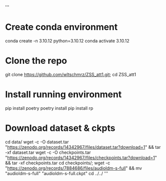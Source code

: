 '''
# Create conda environment
conda create -n 3.10.12 python=3.10.12
conda activate 3.10.12

# Clone the repo
git clone https://github.com/wltschmrz/ZSS_att1.git; cd ZSS_att1

# Install running environment
pip install poetry
poetry install
pip install rp

# Download dataset & ckpts
cd data/
wget -c -O dataset.tar "https://zenodo.org/records/14342967/files/dataset.tar?download=1" && tar -xf dataset.tar
wget -c -O checkpoints.tar "https://zenodo.org/records/14342967/files/checkpoints.tar?download=1" && tar -xf checkpoints.tar
cd checkpoints/; wget -c "https://zenodo.org/records/7884686/files/audioldm-s-full" && mv "audioldm-s-full" "audioldm-s-full.ckpt"
cd ../../
'''
